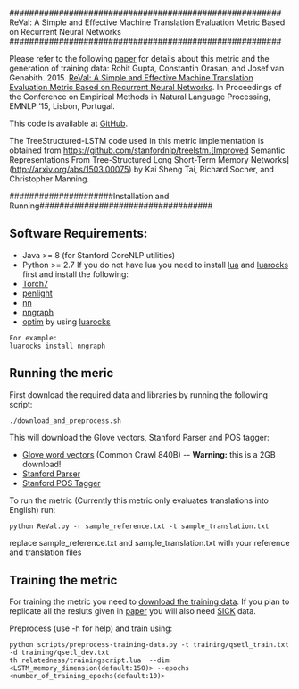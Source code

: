 #######################################################
ReVal: A Simple and Effective Machine Translation Evaluation Metric Based on Recurrent Neural Networks
#######################################################

Please refer to the following [paper](http://pers-www.wlv.ac.uk/~in4089/publications/2015/guptaemnlp2015.pdf) for details about this metric and the generation of training data:
Rohit Gupta, Constantin Orasan, and Josef van Genabith. 2015. [ReVal: A Simple and Effective Machine Translation Evaluation Metric Based on Recurrent Neural Networks](http://pers-www.wlv.ac.uk/~in4089/publications/2015/guptaemnlp2015.pdf). In Proceedings of the Conference on Empirical Methods in Natural Language Processing, EMNLP ’15, Lisbon, Portugal.

This code is available at [GitHub](https://github.com/rohitguptacs/ReVal).

The TreeStructured-LSTM code used in this metric implementation is obtained from https://github.com/stanfordnlp/treelstm.[Improved Semantic Representations From Tree-Structured Long Short-Term Memory Networks](http://arxiv.org/abs/1503.00075) by Kai Sheng Tai, Richard Socher, and Christopher Manning.


#####################Installation and Running###################################
## Software Requirements:
- Java >= 8 (for Stanford CoreNLP utilities)
- Python >= 2.7
If you do not have lua you need to install [lua](http://www.lua.org/download.html) and [luarocks](https://luarocks.org/#quick-start) first and install the following: 
- [Torch7](https://github.com/torch/torch7)
- [penlight](https://github.com/stevedonovan/Penlight)
- [nn](https://github.com/torch/nn)
- [nngraph](https://github.com/torch/nngraph)
- [optim](https://github.com/torch/optim)
by using [luarocks](https://luarocks.org/#quick-start)

```
For example:
luarocks install nngraph
```

## Running the meric

First download the required data and libraries by running the following script:

```
./download_and_preprocess.sh
```

This will download the Glove vectors, Stanford Parser and POS tagger:
  - [Glove word vectors](http://nlp.stanford.edu/projects/glove/) (Common Crawl 840B) -- **Warning:** this is a 2GB download!
  - [Stanford Parser](http://nlp.stanford.edu/software/lex-parser.shtml)
  - [Stanford POS Tagger](http://nlp.stanford.edu/software/tagger.shtml)


To run the metric (Currently this metric only evaluates translations into English)
run:

```
python ReVal.py -r sample_reference.txt -t sample_translation.txt

```
replace sample_reference.txt and sample_translation.txt with your reference and translation files

## Training the metric

For training the metric you need to [download the training data](https://www.dropbox.com/s/wk10mhajytf1uj1/WMT13SetL.zip?dl=0). If you plan to replicate all the resluts given in [paper](http://pers-www.wlv.ac.uk/~in4089/publications/2015/guptaemnlp2015.pdf) you will also need [SICK](http://alt.qcri.org/semeval2014/task1/data/uploads/sick_train.zip) data.

Preprocess (use -h for help) and train using:
``` 
python scripts/preprocess-training-data.py -t training/qsetl_train.txt -d training/qsetl_dev.txt
th relatedness/trainingscript.lua  --dim <LSTM_memory_dimension(default:150)> --epochs <number_of_training_epochs(default:10)>

```


